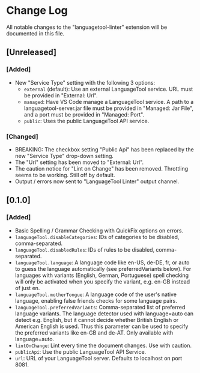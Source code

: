 # Change Log

All notable changes to the "languagetool-linter" extension will be documented in this file.

## [Unreleased]

### [Added]

* New "Service Type" setting with the following 3 options:
  * `external` (default): Use an external LanguageTool service. URL must be provided in "External: Url".
  * `managed`: Have VS Code manage a LanguageTool service. A path to a languagetool-server.jar file must be provided in "Managed: Jar File", and a port must be provided in "Managed: Port".
  * `public`: Uses the public LanguageTool API service.

### [Changed]

* BREAKING: The checkbox setting "Public Api" has been replaced by the new "Service Type" drop-down setting.
* The "Url" setting has been moved to "External: Url".
* The caution notice for "Lint on Change" has been removed. Throttling seems to be working. Still off by default.
* Output / errors now sent to "LanguageTool Linter" output channel.

## [0.1.0]

### [Added]

* Basic Spelling / Grammar Checking with QuickFix options on errors.
* `languageTool.disableCategories`: IDs of categories to be disabled, comma-separated.
* `languageTool.disabledRules`: IDs of rules to be disabled, comma-separated.
* `languageTool.language`: A language code like en-US, de-DE, fr, or auto to guess the language automatically (see preferredVariants below). For languages with variants (English, German, Portuguese) spell checking will only be activated when you specify the variant, e.g. en-GB instead of just en.
* `languageTool.motherTongue`: A language code of the user's native language, enabling false friends checks for some language pairs.
* `languageTool.preferredVariants`: Comma-separated list of preferred language variants. The language detector used with language=auto can detect e.g. English, but it cannot decide whether British English or American English is used. Thus this parameter can be used to specify the preferred variants like en-GB and de-AT. Only available with language=auto.
* `lintOnChange`: Lint every time the document changes. Use with caution.
* `publicApi`: Use the public LanguageTool API Service.
* `url`: URL of your LanguageTool server. Defaults to localhost on port 8081.
